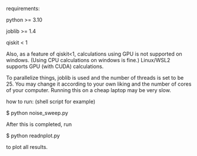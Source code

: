 requirements:

python >= 3.10

joblib >= 1.4

qiskit < 1

Also, as a feature of qiskit<1, calculations using GPU is not supported on windows. (Using CPU 
calculations on windows is fine.) Linux/WSL2 supports GPU (with CUDA) calculations.  

To parallelize things, joblib is used and the number of threads is set to be 25. You may change it according 
to your own liking and the number of cores of your computer. Running this on a cheap laptop may be very slow. 

how to run: (shell script for example)

$ python noise_sweep.py

After this is completed, run

$ python readnplot.py 

to plot all results. 


